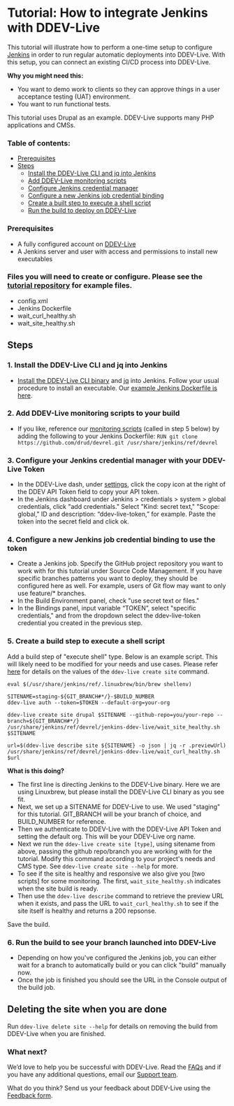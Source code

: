 # Tutorial: How to integrate Jenkins with DDEV-Live

This tutorial will illustrate how to perform a one-time setup to configure [Jenkins](https://jenkins.io/) in order to run regular automatic deployments into DDEV-Live. With this setup, you can connect an existing CI/CD process into DDEV-Live.

**Why you might need this:**
* You want to demo work to clients so they can approve things in a user acceptance testing (UAT) environment.
* You want to run functional tests.

This tutorial uses Drupal as an example. DDEV-Live supports many PHP applications and CMSs.

### Table of contents:
* [Prerequisites](#prerequisites)
* [Steps](#steps)
  * [Install the DDEV-Live CLI and jq into Jenkins](#1-install-the-ddev-live-cli-and-jq-into-jenkins)
  * [Add DDEV-Live monitoring scripts](#2-add-ddev-live-monitoring-scripts-to-your-build)
  * [Configure Jenkins credential manager](#3-configure-your-jenkins-credential-manager-with-your-ddev-live-token)
  * [Configure a new Jenkins job credential binding](#4-configure-a-new-jenkins-job-credential-binding-to-use-the-token)
  * [Create a built step to execute a shell script](#5-create-a-build-step-to-execute-a-shell-script)
  * [Run the build to deploy on DDEV-Live](#6-run-the-build-to-see-your-branch-launched-into-ddev-live)

### Prerequisites
* A fully configured account on [DDEV-Live](https://dash.ddev.com/)
* A Jenkins server and user with access and permissions to install new executables

### Files you will need to create or configure. Please see the [tutorial repository](https://github.com/drud/devrel/tree/master/jenkins-ddev-live) for example files.
* config.xml
* Jenkins Dockerfile
* wait_curl_healthy.sh
* wait_site_healthy.sh

## Steps
### 1. Install the DDEV-Live CLI and jq into Jenkins
* [Install the DDEV-Live CLI binary](https://dash.ddev.com/docs/getting-started/#install-the-ddev-live-cli) and [jq](https://stedolan.github.io/jq/) into Jenkins. Follow your usual procedure to install an executable. Our [example Jenkins Dockerfile is here](https://github.com/drud/devrel/blob/master/jenkins-ddev-live/Dockerfile).

### 2. Add DDEV-Live monitoring scripts to your build
* If you like, reference our [monitoring scripts](https://github.com/drud/devrel/tree/master/jenkins-ddev-live) (called in step 5 below) by adding the following to your Jenkins Dockerfile:
`RUN git clone https://github.com/drud/devrel.git /usr/share/jenkins/ref/devrel`

### 3. Configure your Jenkins credential manager with your DDEV-Live Token
* In the DDEV-Live dash, under [settings](https://dash.ddev.com/settings/), click the copy icon at the right of the DDEV API Token field to copy your API token.
* In the Jenkins dashboard under Jenkins > credentials > system > global credentials, click "add credentials." Select "Kind: secret text," "Scope: global," ID and description: “ddev-live-token,” for example. Paste the token into the secret field and click ok.

### 4. Configure a new Jenkins job credential binding to use the token
* Create a Jenkins job. Specify the GitHub project repository you want to work with for this tutorial under Source Code Management. If you have specific branches patterns you want to deploy, they should be configured here as well. For example, users of Git flow may want to only use feature/* branches.
* In the Build Environment panel, check "use secret text or files."
* In the Bindings panel, input variable “TOKEN”, select "specific credentials," and from the dropdown select the ddev-live-token credential you created in the previous step.

### 5. Create a build step to execute a shell script
Add a build step of "execute shell" type. Below is an example script. This will likely need to be modified for your needs and use cases. Please refer [here](https://docs.ddev.com/getting-started/#add-a-site-from-your-connected-github-account) for details on the values of the `ddev-live create site` command.

```
eval $(/usr/share/jenkins/ref/.linuxbrew/bin/brew shellenv)

SITENAME=staging-${GIT_BRANCH#*/}-$BUILD_NUMBER
ddev-live auth --token=$TOKEN --default-org=your-org

ddev-live create site drupal $SITENAME --github-repo=you/your-repo --branch=${GIT_BRANCH#*/}
/usr/share/jenkins/ref/devrel/jenkins-ddev-live/wait_site_healthy.sh $SITENAME

url=$(ddev-live describe site ${SITENAME} -o json | jq -r .previewUrl)
/usr/share/jenkins/ref/devrel/jenkins-ddev-live/wait_curl_healthy.sh $url
```

**What is this doing?**
* The first line is directing Jenkins to the DDEV-Live binary. Here we are using Linuxbrew, but please install the DDEV-Live CLI binary as you see fit.
* Next, we set up a SITENAME for DDEV-Live to use. We used "staging" for this tutorial. GIT_BRANCH will be your branch of choice, and BUILD_NUMBER for reference.
* Then we authenticate to DDEV-Live with the DDEV-Live API Token and setting the default org. This will be your DDEV-Live org name.
* Next we run the `ddev-live create site [type]`, using sitename from above, passing the github repo/branch you are working with for the tutorial. Modify this command according to your project's needs and CMS type. See `ddev-live create site --help` for more.
* To see if the site is healthy and responsive we also give you [two scripts] for some monitoring. The first, `wait_site_healthy.sh` indicates when the site build is ready.
* Then use the `ddev-live describe` command to retrieve the preview URL when it exists, and pass the URL to `wait_curl_healthy.sh` to see if the site itself is healthy and returns a 200 repsonse.

Save the build.

### 6. Run the build to see your branch launched into DDEV-Live
* Depending on how you've configured the Jenkins job, you can either wait for a branch to automatically build or you can click "build" manually now.
* Once the job is finished you should see the URL in the Console output of the build job.

## Deleting the site when you are done
Run `ddev-live delete site --help` for details on removing the build from DDEV-Live when you are finished.

### What next?
We’d love to help you be successful with DDEV-Live. Read the [FAQs](https://dash.ddev.com/docs/faqs/) and if you have any additional questions, email our [Support team](mailto:support@ddev.com).

What do you think? Send us your feedback about DDEV-Live using the [Feedback form](https://dash.ddev.com/feedback/).
